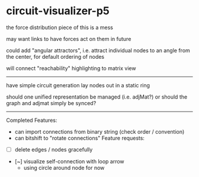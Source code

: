 # circuit-visualizer-p5

the force distribution piece of this is a mess

may want links to have forces act on them in future

could add "angular attractors", i.e. attract individual nodes to an angle from the center, for default ordering of nodes

will connect "reachability" highlighting to matrix view


------------

have simple circuit generation lay nodes out in a static ring

should one unified representation be managed (i.e. adjMat?)
or should the graph and adjmat simply be synced?

-----

Completed Features:
- can import connections from binary string (check order / convention)
- can bitshift to "rotate connections"
Feature requests:

- [ ] delete edges / nodes gracefully
- [~] visualize self-connection with loop arrow
    - using circle around node for now
